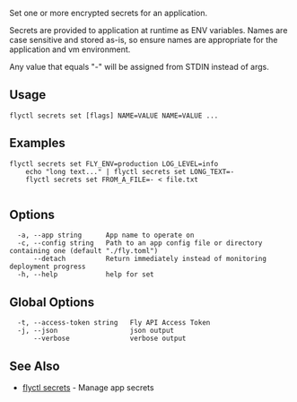 Set one or more encrypted secrets for an application.

Secrets are provided to application at runtime as ENV variables. Names are
case sensitive and stored as-is, so ensure names are appropriate for
the application and vm environment.

Any value that equals "-" will be assigned from STDIN instead of args.

## Usage
~~~
flyctl secrets set [flags] NAME=VALUE NAME=VALUE ...
~~~

## Examples

~~~
flyctl secrets set FLY_ENV=production LOG_LEVEL=info
	echo "long text..." | flyctl secrets set LONG_TEXT=-
	flyctl secrets set FROM_A_FILE=- < file.txt
	
~~~

## Options

~~~
  -a, --app string      App name to operate on
  -c, --config string   Path to an app config file or directory containing one (default "./fly.toml")
      --detach          Return immediately instead of monitoring deployment progress
  -h, --help            help for set
~~~

## Global Options

~~~
  -t, --access-token string   Fly API Access Token
  -j, --json                  json output
      --verbose               verbose output
~~~

## See Also

* [flyctl secrets](/docs/flyctl/secrets/)	 - Manage app secrets

